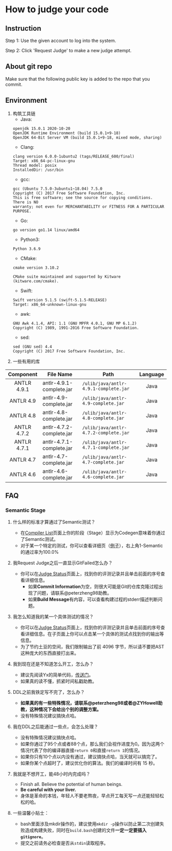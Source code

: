 # How to judge your code

## Instruction
Step 1: Use the given account to log into the system.

Step 2: Click 'Request Judge' to make a new judge attempt.

## About git repo
Make sure that the following public key is added to the repo that you commit.

## Environment
1. 构筑工具链
    - Java:
    ```
    openjdk 15.0.1 2020-10-20
    OpenJDK Runtime Environment (build 15.0.1+9-18)
    OpenJDK 64-Bit Server VM (build 15.0.1+9-18, mixed mode, sharing)
    ```
    - Clang: 
    ```
    clang version 6.0.0-1ubuntu2 (tags/RELEASE_600/final)
    Target: x86_64-pc-linux-gnu
    Thread model: posix
    InstalledDir: /usr/bin
    ```
    - gcc:
    ```
    gcc (Ubuntu 7.5.0-3ubuntu1~18.04) 7.5.0
    Copyright (C) 2017 Free Software Foundation, Inc.
    This is free software; see the source for copying conditions.  There is NO
    warranty; not even for MERCHANTABILITY or FITNESS FOR A PARTICULAR PURPOSE.
    ```
    - Go:
    ```
    go version go1.14 linux/amd64
    ```
    - Python3:
    ```
    Python 3.6.9
    ```
    - CMake:
    ```
    cmake version 3.10.2

    CMake suite maintained and supported by Kitware (kitware.com/cmake).
    ```
    - Swift:
    ```
    Swift version 5.1.5 (swift-5.1.5-RELEASE)
    Target: x86_64-unknown-linux-gnu
    ```
    - awk:
    ```
    GNU Awk 4.1.4, API: 1.1 (GNU MPFR 4.0.1, GNU MP 6.1.2)
    Copyright (C) 1989, 1991-2016 Free Software Foundation.
    ```
    - sed:
    ```
    sed (GNU sed) 4.4
    Copyright (C) 2017 Free Software Foundation, Inc.
    ```
2. 一些有用的库

| Component | File Name | Path | Language |
|:-----------:|-----------|------|:----------:|
|ANTLR 4.9.1| antlr-4.9.1-complete.jar |`/ulib/java/antlr-4.9.1-complete.jar`|Java|
|ANTLR 4.9| antlr-4.9-complete.jar |`/ulib/java/antlr-4.9-complete.jar`|Java|
|ANTLR 4.8| antlr-4.8-complete.jar |`/ulib/java/antlr-4.8-complete.jar`|Java|
|ANTLR 4.7.2| antlr-4.7.2-complete.jar |`/ulib/java/antlr-4.7.2-complete.jar`|Java|
|ANTLR 4.7.1| antlr-4.7.1-complete.jar |`/ulib/java/antlr-4.7.1-complete.jar`|Java|
|ANTLR 4.7| antlr-4.7-complete.jar |`/ulib/java/antlr-4.7-complete.jar`|Java|
|ANTLR 4.6| antlr-4.6-complete.jar |`/ulib/java/antlr-4.6-complete.jar`|Java|


## FAQ
### Semantic Stage
1. 什么样的标准才算通过了Semantic测试？
    - 在[Compiler List](http://52.82.12.10:20500/compiler/list)页面上你的阶段（Stage）显示为Codegen意味着你通过了Semantic测试。
    - 对于某一个特定的测试，你可以查看详细页（[例子](http://52.82.12.10:20500/judge/detail/1/RxDNTPR8hakoTvfdRd4uZF)），右上角1-Semantic的通过率为100.0%

2. 我Request Judge之后一直显示GitFailed怎么办？
    - 你可以在[Judge Status](http://52.82.12.10:20500/judge/list/0)页面上，找到你的评测记录并且单击前面的序号查看详细信息。
        - 如果**Commit Information**为空，则很大可能是Git的仓库克隆过程出现了问题，请联系@peterzheng98助教。
        - 如果**Build Message**有内容，可以查看构建过程的stderr描述判断问题。

3. 我怎么知道我的某一个具体测试的情况？
    - 你可以在[Judge Status](http://52.82.12.10:20500/judge/list/0)页面上，找到你的评测记录并且单击前面的序号查看详细信息。在子页面上你可以点击某一个具体的测试点找到你的输出等信息。
    - 为了节约土豆的空间，我们限制输出了前 4096 字节，所以请不要把AST这种庞大的东西直接打出来。

4. 我到现在还是不知道怎么开工，怎么办？
    - 建议先阅读Yx的简单代码，[传送门](https://github.com/ZYHowell/Yx)。
    - 如果真的读不懂，抓紧时间私戳助教。

5. DDL之前我铁定写不完了，怎么办？
    - **如果真的有一些特殊情况，请联系@peterzheng98或者@ZYHowell助教，这种情况下会给出个别的调整方案。**
    - 没有特殊情况建议搞快点哈。

6. 我在DDL之后能通过一些点，会怎么处理？
    - 没有特殊情况建议搞快点哈。
    - 如果你通过了95个点或者88个点，那么我们会视作进度为0。因为这两个情况代表了你的编译器直接`return 0`和直接`return 1`的情况。
    - 如果你只有10个点以内没有通过，建议搞快点哈，当天就可以搞完了。
    - 如果你某个点超时了，建议优化你的算法。我们的编译时间有 15 秒。

7. 我就是不想开工，能48小时内完成吗？
    - Finish all. Believe the potential of human beings.
    - **Be careful with your liver.**
    - 身体是革命的本钱，年轻人不要老熬夜，早点开工每天写一点还能轻轻松松的哈。

8. 一些温馨小贴士：
    - bash里面涉及mkdir操作的，建议使用`mkdir -p`操作以防止第二次创建失败造成构建失败，同时在`build.bash`创建的文件**一定一定要插入`gitignore`**。
    - 提交之前请务必检查是否从`stdin`读取程序。
